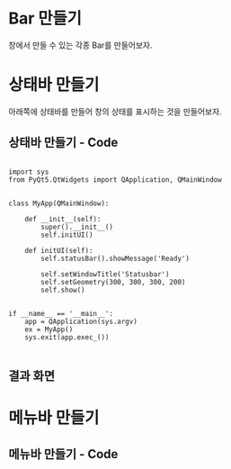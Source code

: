 # Bar 만들기

창에서 만들 수 있는 각종 Bar를 만들어보자.

# 상태바 만들기
아래쪽에 상태바를 만들어 창의 상태를 표시하는 것을 만들어보자.

## 상태바 만들기 - Code

<pre>
<code>
import sys
from PyQt5.QtWidgets import QApplication, QMainWindow


class MyApp(QMainWindow):

    def __init__(self):
        super().__init__()
        self.initUI()

    def initUI(self):
        self.statusBar().showMessage('Ready')

        self.setWindowTitle('Statusbar')
        self.setGeometry(300, 300, 300, 200)
        self.show()


if __name__ == '__main__':
    app = QApplication(sys.argv)
    ex = MyApp()
    sys.exit(app.exec_())
</code>
</pre>

## 결과 화면


# 메뉴바 만들기

## 메뉴바 만들기 - Code




